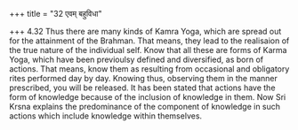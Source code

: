 +++
title = "32 एवम् बहुविधा"

+++
4.32 Thus there are many kinds of Kamra Yoga, which are spread out for
the attainment of the Brahman. That means, they lead to the realisaion
of the true nature of the individual self. Know that all these are forms
of Karma Yoga, which have been previoulsy defined and diversified, as
born of actions. That means, know them as resulting from occasional and
obligatory rites performed day by day. Knowing thus, observing them in
the manner prescribed, you will be released. It has been stated that
actions have the form of knowledge because of the inclusion of knowledge
in them. Now Sri Krsna explains the predominance of the component of
knowledge in such actions which include knowledge within themselves.
